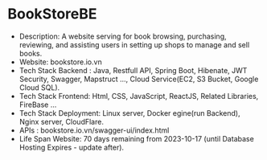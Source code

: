 # BookStoreBE
<ul>
  <li>Description: A website serving for book browsing, purchasing, reviewing, and assisting users in setting up shops to manage and sell books.</li>
  <li>Website: bookstore.io.vn</li>
  <li>Tech Stack Backend : Java, Restfull API, Spring Boot, Hibenate, JWT Security, Swagger, Mapstruct ..., Cloud Service(EC2, S3 Bucket, Google Cloud SQL).</li>
  <li>Tech Stack Frontend: Html, CSS, JavaScript, ReactJS, Related Libraries, FireBase ...</li>
  <li>Tech Stack Deployment: Linux server, Docker egine(run Backend), Nginx server, CloudFlare.</li>
  <li>APIs : bookstore.io.vn/swagger-ui/index.html</li>
  <li>Life Span Website: 70 days remaining from 2023-10-17 (until Database Hosting Expires - update after).</li>
</ul>
